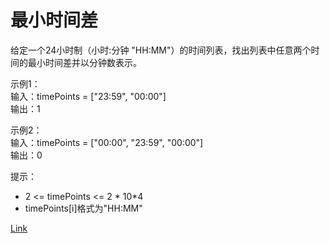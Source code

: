 <h1>最小时间差</h1>

给定一个24小时制（小时:分钟 "HH:MM"）的时间列表，找出列表中任意两个时间的最小时间差并以分钟数表示。</br>

示例1：</br>
输入：timePoints = ["23:59", "00:00"]</br>
输出：1</br>

示例2：</br>
输入：timePoints = ["00:00", "23:59", "00:00"]</br>
输出：0</br>

提示：
- 2 <= timePoints <= 2 * 10*4
- timePoints[i]格式为"HH:MM"

[Link](https://leetcode-cn.com/problems/minimum-time-difference/)